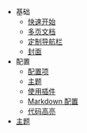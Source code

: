 - 基础
  - [快速开始](/quickstart.md)
  - [多页文档](/more-pages.md)
  - [定制导航栏](/custom-navbar.md)
  - [封面](/cover.md)
- 配置
  - [配置项](/configuration.md)
  - [主题](/themes.md)
  - [使用插件](/plugins.md)
  - [Markdown 配置](/markdown.md)
  - [代码高亮](/language-highlight.md)
- [主题](/themes.md)
   
